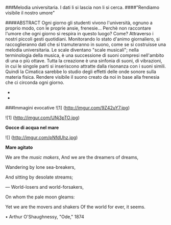 ###Melodia universitaria. I dati li si lascia non li si cerca.
####"Rendiamo visibile il nostro umore"

####ABSTRACT 
Ogni giorno gli studenti vivono l'università, ognuno a proprio modo, con le proprie ansie, frenesie... 
Perchè non raccontare l'umore che ogni giorno si respira in questo luogo? Come? Attraverso i nostri piccoli 
gesti quotidiani. Monitorando lo stato d'animo giornaliero, si raccoglieranno dati che si tramuteranno in suono, 
come se si costruisse una melodia universitaria. 
Le scale diventano "scale musicali"; nella terminologia della musica, è una successione di suoni 
compresi nell'ambito di una o più ottave.
Tutta la creazione è una sinfonia di suoni, di vibrazioni, in cui le singole parti si inseriscono attratte 
dalla risonanza con i suoni simili. Quindi la Cimatica sarebbe lo studio degli effetti delle onde sonore 
sulla materia fisica.
Rendere visibile il suono creato da noi in base alla frenesia che ci circonda ogni giorno.  


-
-

###Immagini evocative 
![1] (http://imgur.com/9Z42uY7.jpg)

![1] (http://imgur.com/UNj3pTO.jpg)

**Gocce di acqua nel mare**

![] (http://imgur.com/pNfdUhz.jpg)

**Mare agitato**

We are the *music makers*, And we are the dreamers of dreams,

Wandering by lone sea-breakers, 

And sitting by desolate streams;

— World-losers and world-forsakers, 

On whom the pale moon gleams: 

Yet we are the movers and shakers Of the world for ever, it seems. 

• Arthur O'Shaughnessy, "Ode," 1874 



